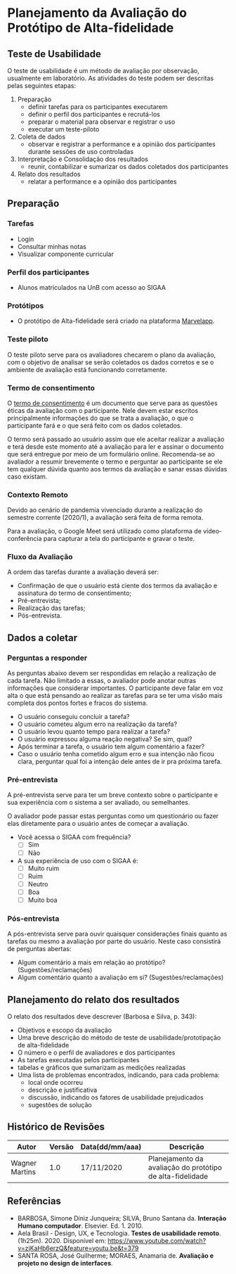 # Planejamento da Avaliação do Protótipo de Alta-fidelidade

## Teste de Usabilidade

O teste de usabilidade é um método de avaliação por observação, usualmente em laboratório.
As atividades do teste podem ser descritas pelas seguintes etapas:

1. Preparação
    - definir tarefas para os participantes executarem
    - definir o perfil dos participantes e recrutá-los
    - preparar o material para observar e registrar o uso
    - executar um teste-piloto
2. Coleta de dados
    - observar e registrar a performance e a opinião dos participantes durante sessões de uso controladas
3. Interpretação e Consolidação dos resultados
    - reunir, contabilizar e sumarizar os dados coletados dos participantes
4. Relato dos resultados
    - relatar a performance e a opinião dos participantes

## Preparação

### Tarefas

- Login
- Consultar minhas notas
- Visualizar componente curricular

### Perfil dos participantes

- Alunos matriculados na UnB com acesso ao SIGAA

### Protótipos

- O protótipo de Alta-fidelidade será criado na plataforma [Marvelapp](https://marvelapp.com).

### Teste piloto

O teste piloto serve para os avaliadores checarem o plano da avaliação, com o objetivo de analisar se serão coletados os dados corretos e se o ambiente de avaliação está funcionando corretamente.

### Termo de consentimento

O [termo de consentimento]() é um documento que serve para as questões éticas da avaliação com o participante. Nele devem estar escritos principalmente informações do que se trata a avaliação, o que o participante fará e o que será feito com os dados coletados.

O termo será passado ao usuário assim que ele aceitar realizar a avaliação e terá desde este momento até a avaliação para ler e assinar o documento que será entregue por meio de um formulário online. Recomenda-se ao avaliador a resumir brevemente o termo e perguntar ao participante se ele tem qualquer dúvida quanto aos termos da avaliação e sanar essas dúvidas caso existam.

### Contexto Remoto

Devido ao cenário de pandemia vivenciado durante a realização do semestre corrente (2020/1), a avaliação será feita de forma remota.

Para a avaliação, o Google Meet será utilizado como plataforma de vídeo-conferência para capturar a tela do participante e gravar o teste.

### Fluxo da Avaliação

A ordem das tarefas durante a avaliação deverá ser:

- Confirmação de que o usuário está ciente dos termos da avaliação e assinatura do termo de consentimento;
- Pré-entrevista;
- Realização das tarefas;
- Pós-entrevista.

## Dados a coletar

### Perguntas a responder

As perguntas abaixo devem ser respondidas em relação a realização de cada tarefa. Não limitado a essas, o avaliador pode anotar outras informações que considerar importantes. O participante deve falar em voz alta o que está pensando ao realizar as tarefas para se ter uma visão mais completa dos pontos fortes e fracos do sistema.

- O usuário conseguiu concluir a tarefa?
- O usuário cometeu algum erro na realização da tarefa?
- O usuário levou quanto tempo para realizar a tarefa?
- O usuário expressou alguma reação negativa? Se sim, qual?
- Após terminar a tarefa, o usuário tem algum comentário a fazer?
- Caso o usuário tenha cometido algum erro e sua intenção não ficou clara, perguntar qual foi a intenção dele antes de ir pra próxima tarefa.

### Pré-entrevista

A pré-entrevista serve para ter um breve contexto sobre o participante e sua experiência com o sistema a ser avaliado, ou semelhantes.

O avaliador pode passar estas perguntas como um questionário ou fazer elas diretamente para o usuário antes de começar a avaliação.

- Você acessa o SIGAA com frequência?
    - [ ] Sim
    - [ ] Não

- A sua experiência de uso com o SIGAA é:
    - [ ] Muito ruim
    - [ ] Ruim
    - [ ] Neutro
    - [ ] Boa
    - [ ] Muito boa

### Pós-entrevista

A pós-entrevista serve para ouvir quaisquer considerações finais quanto as tarefas ou mesmo a avaliação por parte do usuário. Neste caso consistirá de perguntas abertas:

- Algum comentário a mais em relação ao protótipo? (Sugestões/reclamações)
- Algum comentário quanto a avaliação em si? (Sugestões/reclamações)

## Planejamento do relato dos resultados

O relato dos resultados deve descrever (Barbosa e Silva, p. 343):

- Objetivos e escopo da avaliação
- Uma breve descrição do método de teste de usabilidade/prototipação de alta-fidelidade
- O número e o perfil de avaliadores e dos participantes
- As tarefas executadas pelos participantes
- tabelas e gráficos que sumarizam as medições realizadas
- Uma lista de problemas encontrados, indicando, para cada problema:
    - local onde ocorreu
    - descrição e justificativa
    - discussão, indicando os fatores de usabilidade prejudicados
    - sugestões de solução

## Histórico de Revisões

|Autor|Versão|Data(dd/mm/aaa)|Descrição
|-|-|-|-
|Wagner Martins| 1.0 | 17/11/2020 | Planejamento da avaliação do protótipo de alta-fidelidade

## Referências

* BARBOSA, Simone Diniz Junqueira; SILVA, Bruno Santana da. **Interação Humano computador**. Elsevier. Ed. 1. 2010.
* Aela Brasil - Design, UX, e Tecnologia. **Testes de usabilidade remoto**. (1h25m). 2020. Disponível em: <https://www.youtube.com/watch?v=zjKaHb6erzQ&feature=youtu.be&t=379>
* SANTA ROSA, José Guilherme; MORAES, Anamaria de. **Avaliação e projeto no design de interfaces**.